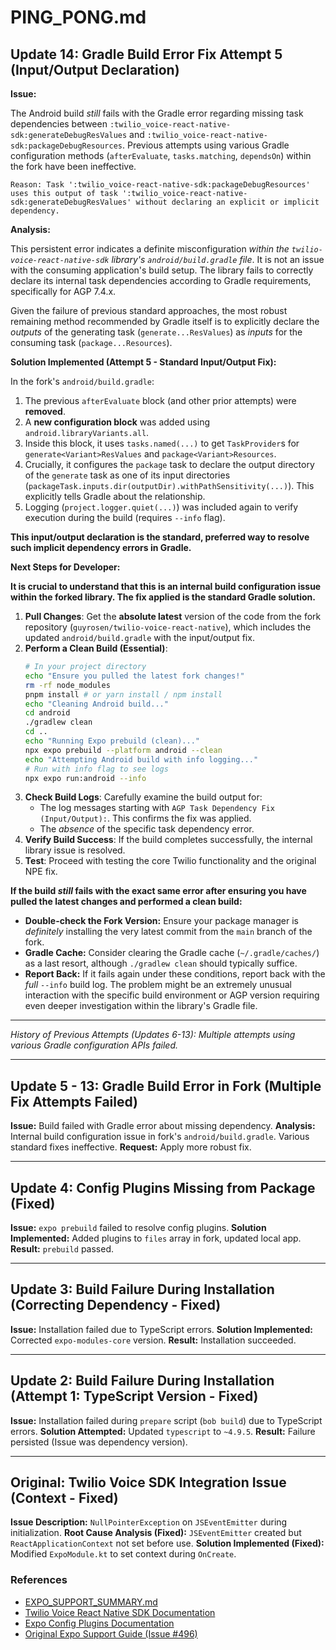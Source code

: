 # PING_PONG.md

## Update 14: Gradle Build Error Fix Attempt 5 (Input/Output Declaration)

**Issue:**

The Android build *still* fails with the Gradle error regarding missing task dependencies between `:twilio_voice-react-native-sdk:generateDebugResValues` and `:twilio_voice-react-native-sdk:packageDebugResources`. Previous attempts using various Gradle configuration methods (`afterEvaluate`, `tasks.matching`, `dependsOn`) within the fork have been ineffective.

```
Reason: Task ':twilio_voice-react-native-sdk:packageDebugResources' uses this output of task ':twilio_voice-react-native-sdk:generateDebugResValues' without declaring an explicit or implicit dependency.
```

**Analysis:**

This persistent error indicates a definite misconfiguration *within the `twilio-voice-react-native-sdk` library's `android/build.gradle` file*. It is not an issue with the consuming application's build setup. The library fails to correctly declare its internal task dependencies according to Gradle requirements, specifically for AGP 7.4.x.

Given the failure of previous standard approaches, the most robust remaining method recommended by Gradle itself is to explicitly declare the *outputs* of the generating task (`generate...ResValues`) as *inputs* for the consuming task (`package...Resources`).

**Solution Implemented (Attempt 5 - Standard Input/Output Fix):**

In the fork's `android/build.gradle`:
1.  The previous `afterEvaluate` block (and other prior attempts) were **removed**.
2.  A **new configuration block** was added using `android.libraryVariants.all`.
3.  Inside this block, it uses `tasks.named(...)` to get `TaskProvider`s for `generate<Variant>ResValues` and `package<Variant>Resources`.
4.  Crucially, it configures the `package` task to declare the output directory of the `generate` task as one of its input directories (`packageTask.inputs.dir(outputDir).withPathSensitivity(...)`). This explicitly tells Gradle about the relationship.
5.  Logging (`project.logger.quiet(...)`) was included again to verify execution during the build (requires `--info` flag).

**This input/output declaration is the standard, preferred way to resolve such implicit dependency errors in Gradle.**

**Next Steps for Developer:**

**It is crucial to understand that this is an internal build configuration issue within the forked library. The fix applied is the standard Gradle solution.**

1.  **Pull Changes**: Get the **absolute latest** version of the code from the fork repository (`guyrosen/twilio-voice-react-native`), which includes the updated `android/build.gradle` with the input/output fix.
2.  **Perform a Clean Build (Essential)**:
    ```bash
    # In your project directory
    echo "Ensure you pulled the latest fork changes!"
    rm -rf node_modules
    pnpm install # or yarn install / npm install
    echo "Cleaning Android build..."
    cd android
    ./gradlew clean
    cd ..
    echo "Running Expo prebuild (clean)..."
    npx expo prebuild --platform android --clean
    echo "Attempting Android build with info logging..."
    # Run with info flag to see logs
    npx expo run:android --info 
    ```
3.  **Check Build Logs**: Carefully examine the build output for:
    *   The log messages starting with `AGP Task Dependency Fix (Input/Output):`. This confirms the fix was applied.
    *   The *absence* of the specific task dependency error.
4.  **Verify Build Success**: If the build completes successfully, the internal library issue is resolved.
5.  **Test**: Proceed with testing the core Twilio functionality and the original NPE fix.

**If the build *still* fails with the exact same error after ensuring you have pulled the latest changes and performed a clean build:**

*   **Double-check the Fork Version:** Ensure your package manager is *definitely* installing the very latest commit from the `main` branch of the fork.
*   **Gradle Cache:** Consider clearing the Gradle cache (`~/.gradle/caches/`) as a last resort, although `./gradlew clean` should typically suffice.
*   **Report Back:** If it fails again under these conditions, report back with the *full* `--info` build log. The problem might be an extremely unusual interaction with the specific build environment or AGP version requiring even deeper investigation within the library's Gradle file.

--- 

*History of Previous Attempts (Updates 6-13): Multiple attempts using various Gradle configuration APIs failed.* 

--- 

## Update 5 - 13: Gradle Build Error in Fork (Multiple Fix Attempts Failed)
**Issue:** Build failed with Gradle error about missing dependency.
**Analysis:** Internal build configuration issue in fork's `android/build.gradle`. Various standard fixes ineffective.
**Request:** Apply more robust fix.

--- 

## Update 4: Config Plugins Missing from Package (Fixed)
**Issue:** `expo prebuild` failed to resolve config plugins.
**Solution Implemented:** Added plugins to `files` array in fork, updated local app.
**Result:** `prebuild` passed.

--- 

## Update 3: Build Failure During Installation (Correcting Dependency - Fixed)
**Issue:** Installation failed due to TypeScript errors.
**Solution Implemented:** Corrected `expo-modules-core` version.
**Result:** Installation succeeded.

--- 

## Update 2: Build Failure During Installation (Attempt 1: TypeScript Version - Fixed)
**Issue:** Installation failed during `prepare` script (`bob build`) due to TypeScript errors.
**Solution Attempted:** Updated `typescript` to `~4.9.5`.
**Result:** Failure persisted (Issue was dependency version).

--- 

## Original: Twilio Voice SDK Integration Issue (Context - Fixed)
**Issue Description:** `NullPointerException` on `JSEventEmitter` during initialization.
**Root Cause Analysis (Fixed):** `JSEventEmitter` created but `ReactApplicationContext` not set before use.
**Solution Implemented (Fixed):** Modified `ExpoModule.kt` to set context during `OnCreate`.

### References
- [EXPO_SUPPORT_SUMMARY.md](./EXPO_SUPPORT_SUMMARY.md)
- [Twilio Voice React Native SDK Documentation](https://www.twilio.com/docs/voice/client/react-native)
- [Expo Config Plugins Documentation](https://docs.expo.dev/guides/config-plugins/)
- [Original Expo Support Guide (Issue #496)](https://github.com/twilio/twilio-voice-react-native/issues/496)